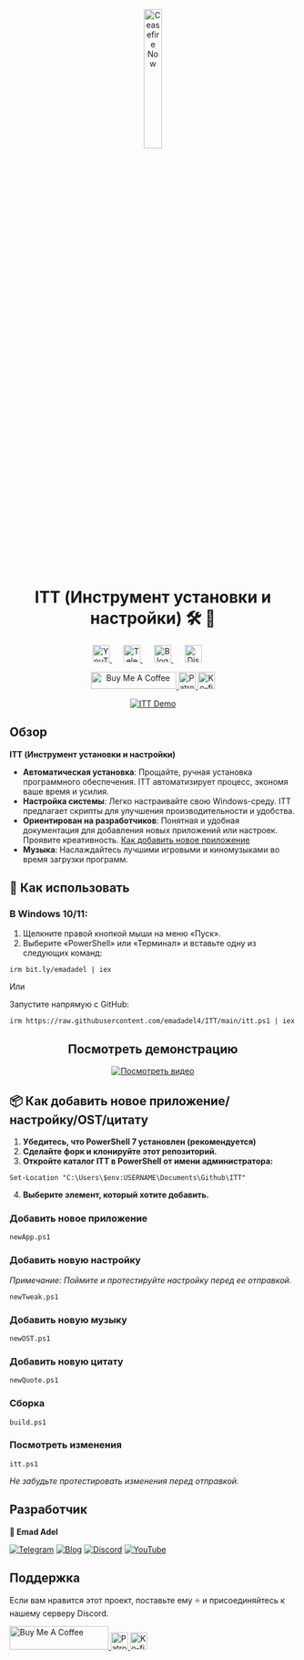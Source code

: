 <p align="center">
  <a href="https://techforpalestine.org/learn-more" rel="nofollow">
    <img src="https://raw.githubusercontent.com/Safouene1/support-palestine-banner/master/StandWithPalestine.svg" alt="Ceasefire Now" style="width:25%;">
  </a>
</p>

<h1 align="center">ITT (Инструмент установки и настройки) 🛠️ 🚀
</h1>

<div align="center">
   <a href="https://www.youtube.com/@emadadel4" style="margin-right: 20px;">
        <img src="https://img.shields.io/badge/YouTube-FF0000?style=flat&logo=youtube&logoColor=white" alt="YouTube" height="30">
    </a>
    <a href="https://t.me/ittemadadel" style="margin-right: 20px;">
        <img src="https://img.shields.io/badge/Telegram-2CA5E0?style=flat&logo=telegram&logoColor=white" alt="Telegram" height="30">
    </a>
    <a href="https://emadadel4.github.io" style="margin-right: 20px;">
        <img src="https://img.shields.io/badge/Blog-FF5722?style=flat&logo=blogger&logoColor=white" alt="Blog" height="30">
    </a>
    <a href="https://discord.gg/3eV79KgD" style="margin-right: 20px;">
        <img src="https://img.shields.io/badge/-Discord-7289da?style=flat&logo=discord&logoColor=white" alt="Discord" height="30">
    </a>
</div>

<p align="center">
<a href="https://www.buymeacoffee.com/emadadel" target="_blank"><img src="https://cdn.buymeacoffee.com/buttons/default-orange.png" alt="Buy Me A Coffee" height="30" width="150">
</a>

  <a href="https://www.patreon.com/emadadel" target="_blank">
    <img src="https://img.shields.io/badge/Patron-blue?logo=patreon" alt="Patron" height="30">
  </a>

  <a href="https://ko-fi.com/emadadel" target="_blank">
  <img src="https://img.shields.io/badge/Ko--fi-blue?logo=kofi" alt="Ko-fi" height="30">
</a>

</p>

<p align="center">
  <a target="_blank" rel="noopener noreferrer" href="https://raw.githubusercontent.com/emadadel4/ITT/main/Resources/Images/demo.PNG">
    <img src="https://raw.githubusercontent.com/emadadel4/ITT/main/Resources/Images/demo.PNG" alt="ITT Demo" style="max-width: 100%;">
  </a>
</p>

<h2>Обзор</h2>

<p><strong>ITT (Инструмент установки и настройки)</strong></p>

- **Автоматическая установка**: Прощайте, ручная установка программного обеспечения. ITT автоматизирует процесс, экономя ваше время и усилия.
- **Настройка системы**: Легко настраивайте свою Windows-среду. ITT предлагает скрипты для улучшения производительности и удобства.
- **Ориентирован на разработчиков**: Понятная и удобная документация для добавления новых приложений или настроек. Проявите креативность. <a href="#--how-to-add-a-new-apptweakostquote">Как добавить новое приложение</a>
- **Музыка**: Наслаждайтесь лучшими игровыми и киномузыками во время загрузки программ.

<h2>🚀 Как использовать</h2>

<h3>В Windows 10/11:</h3>
<ol>
<li>Щелкните правой кнопкой мыши на меню «Пуск».</li>
<li>Выберите «PowerShell» или «Терминал» и вставьте одну из следующих команд:</li>
</ol>

<pre><code>irm bit.ly/emadadel | iex
</code></pre>

Или

<p>Запустите напрямую с GitHub:</p>

<pre><code>irm https://raw.githubusercontent.com/emadadel4/ITT/main/itt.ps1 | iex
</code></pre>

<div align="center">

  ## Посмотреть демонстрацию

  [![Посмотреть видео](https://raw.githubusercontent.com/emadadel4/ITT/main/Resources/Images/thumbnail.jpg)](https://www.youtube.com/watch?v=QmO82OTsU5c)
</div>

<h2> 📦 Как добавить новое приложение/настройку/OST/цитату</h2>
<ol>
<li><strong>Убедитесь, что PowerShell 7 установлен (рекомендуется)</strong></li>
<li><strong>Сделайте форк и клонируйте этот репозиторий.</strong></li>
<li><strong>Откройте каталог ITT в PowerShell от имени администратора:</strong></li>
</ol>

<pre><code>Set-Location "C:\Users\$env:USERNAME\Documents\Github\ITT"
</code></pre>

<ol start="4">
<li><strong>Выберите элемент, который хотите добавить.</strong></li>
</ol>

<h3>Добавить новое приложение</h3>

<pre><code>newApp.ps1
</code></pre>

<h3>Добавить новую настройку</h3>

<p><em>Примечание: Поймите и протестируйте настройку перед ее отправкой.</em></p>

<pre><code>newTweak.ps1
</code></pre>

<h3>Добавить новую музыку</h3>

<pre><code>newOST.ps1
</code></pre>

<h3>Добавить новую цитату</h3>

<pre><code>newQuote.ps1
</code></pre>

<h3>Сборка</h3>

<pre><code>build.ps1
</code></pre>

<h3>Посмотреть изменения</h3>
<pre><code>itt.ps1
</code></pre>

<p><em>Не забудьте протестировать изменения перед отправкой.</em></p>

<h2>Разработчик</h2>

<p><strong>👤 Emad Adel</strong></p>

[![Telegram](https://img.shields.io/badge/Telegram-2CA5E0?style=flat&logo=telegram&logoColor=white)](https://t.me/ittemadadel) [![Blog](https://img.shields.io/badge/Blog-FF5722?style=flat&logo=blogger&logoColor=white)](https://emadadel4.github.io) [![Discord](https://img.shields.io/badge/-Discord-7289da?style=flat&logo=discord&logoColor=white)](https://discord.gg/3eV79KgD)  <a href="https://www.youtube.com/@emadadel4" style="margin-right: 20px;">
        <img src="https://img.shields.io/badge/YouTube-FF0000?style=flat&logo=youtube&logoColor=white" alt="YouTube">
</a>

## Поддержка

<p>Если вам нравится этот проект, поставьте ему ⭐️ и присоединяйтесь к нашему серверу Discord.</p>

<a href="https://www.buymeacoffee.com/emadadel" target="_blank">
  <img src="https://cdn.buymeacoffee.com/buttons/default-orange.png" alt="Buy Me A Coffee" height="41" width="174">
</a>
<a href="https://www.patreon.com/emadadel" target="_blank">
  <img src="https://img.shields.io/badge/Patron-blue?logo=patreon" alt="Patron" height="30">
</a>
<a href="https://ko-fi.com/emadadel" target="_blank">
  <img src="https://img.shields.io/badge/Ko--fi-blue?logo=kofi" alt="Ko-fi" height="30">
</a>
